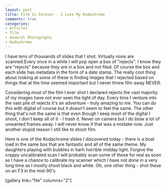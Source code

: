 ```yaml
---
layout: post
title: Film Is Forever - I Love My Kodachrome
comments: true
categories:
- Articles
- film
- General Photography
- Kodachrome
---
```

I have tens of thousands of slides that I shot. Virtually none are scanned.Every once in a while I will pop open a box of "rejects". I know they are "rejects" because they are in a box and not filed. Of course the box and each slide has metadata in the form of a date stamp. The really cool thing about looking at some of these is finding images that I rejected based on things that at the time seemed important but I never threw film away NEVER.

Considering most of the film I ever shot I declared rejects the vast majority of my images have not ever seen the light of day. Every time I venture into the vast pile of rejects it's an adventure - truly amazing to me. You can do this with digital of course but it doesn't seem to feel the same. The other thing that's not the same is that even though I keep most of the digital I shoot, I don't keep all of it - I trash it. Never on camera but I do blow a lot of unwanted frames away. I will never know if that was a mistake now. Just another stupid reason I still like to shoot film.

Here is one of the Kodachrome slides I discovered today - there is a boat load in the same box that are fantastic and all of the same theme. My daughters playing with bubbles in harh horrible midday light. Forgive the crappy uncalibrated scan I will probably scan some of these for real as soon as I have a chance to calibrate my scanner which I have not done in a very long time as I mostly shoot black and white. Oh, one other thing - shot these on an F3 in the mid-90's

[gallery link="file" columns="2"] 